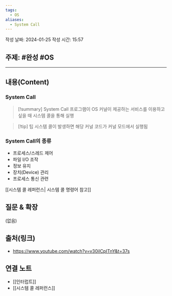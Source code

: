 ```yaml
---
tags:
  - OS
aliases:
  - System Call
---
```

작성 날짜: 2024-01-25
작성 시간: 15:57

## 주제: #완성 #OS 

----
## 내용(Content)
### System Call
>[!summary] System Call
>프로그램이 OS 커널이 제공하는 서비스를 이용하고 싶을 때 시스템 콜을 통해 실행

>[!tip] 팁
>시스템 콜이 발생하면 해당 커널 코드가 커널 모드에서 실행됨
### System Call의 종류
- 프로세스/스레드 제어
- 파일 I/O 조작
- 정보 유지
- 장치(Device) 관리
- 프로세스 통신 관련

[[시스템 콜 레퍼런스| 시스템 콜 명령어 참고]] 
## 질문 & 확장

(없음)

## 출처(링크)
- https://www.youtube.com/watch?v=v30ilCpITnY&t=37s

## 연결 노트
- [[인터럽트]]
- [[시스템 콜 레퍼런스]]









